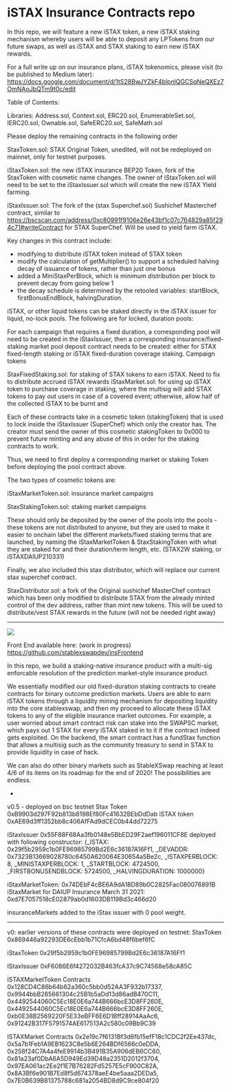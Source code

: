 # iSTAX Insurance Contracts repo

In this repo, we will feature a new iSTAX token, a new iSTAX staking mechanism whereby users will be able to deposit any LPTokens from our future swaps, as well as iSTAX and STAX staking to earn new iSTAX rewards.

For a full write up on our insurance plans, iSTAX tokenomics, please visit (to be published to Medium later):
https://docs.google.com/document/d/1tS28BwJYZkF4blpnlQGCSqNeQXEz7OmNAoJbQTm9t0c/edit


Table of Contents:

Libraries:
Address.sol,
Context.sol,
ERC20.sol,
EnumerableSet.sol,
IERC20.sol,
Ownable.sol,
SafeERC20.sol,
SafeMath.sol

Please deploy the remaining contracts in the following order

StaxToken.sol: STAX Original Token, unedited, will not be redeployed on mainnet, only for testnet purposes. 

iStaxToken.sol: the new iSTAX insurance BEP20 Token, fork of the StaxToken with cosmetic name changes. The owner of iStaxToken.sol will need to be set to the iStaxIssuer.sol which will create the new iSTAX Yield farming.

iStaxIssuer.sol: The fork of the (stax Superchef.sol) Sushichef Masterchef contract, similar to https://bscscan.com/address/0xc80991f9106e26e43bf1c07c764829a85f294c71#writeContract for STAX SuperChef.
Will be used to yield farm iSTAX. 

Key changes in this contract include:

- modifying to distribute iSTAX token instead of STAX token
- modify the calculation of getMultiplier() to support a scheduled halving decay of issuance of tokens, rather than just one bonus
- added a MiniStaxPerBlock, which is minimum distribution per block to prevent decay from going below 1
- the decay schedule is determined by the retooled variables: startBlock, firstBonusEndBlock, halvingDuration.

iSTAX, or other liquid tokens can be staked directly in the iSTAX issuer for liquid, no-lock pools.
The following are for locked, duration pools:

For each campaign that requires a fixed duration, a corresponding pool will need to be created in the iStaxIssuer, then a corresponding insurance/fixed-staking market pool deposit contract needs to be created: either for STAX fixed-length staking or iSTAX fixed-duration coverage staking.
Campaign tokens

StaxFixedStaking.sol: for staking of STAX tokens to earn iSTAX. Need to fix to distribute accrued iSTAX rewards
iStaxMarket.sol: for using up iSTAX token to purchase coverage in staking, where the multisig will add STAX tokens to pay out users in case of a covered event; otherwise, allow half of the collected iSTAX to be burnt and 

Each of these contracts take in a cosmetic token (stakingToken) that is used to lock inside the iStaxIssuer (SuperChef) which only the creator has. The creator must send the owner of this cosmetic stakingToken to 0x000 to prevent future minting and any abuse of this in order for the staking contracts to work. 

Thus, we need to first deploy a corresponding market or staking Token before deploying the pool contract above.

The two types of cosmetic tokens are:

iStaxMarketToken.sol: insurance market campaigns

StaxStakingToken.sol: staking market campaigns


These should only be deposited by the owner of the pools into the pools - these tokens are not distributed to anyone, but they are used to make it easier to onchain label the different markets/fixed staking terms that are launched, by naming the iStaxMarketToken & StaxStakingToken with what they are staked for and their duration/term length, etc. (STAX2W staking, or iSTAXDAIUP210331)

Finally, we also included this stax distributor, which will replace our current stax superchef contract.

StaxDistributor.sol: a fork of the Original sushichef MasterChef contract which has been only modified to distribute STAX from the already minted control of the dev address, rather than mint new tokens. This will be used to distribute/vest STAX rewards in the future (will not be needed right away)


*************************************


<img src="https://github.com/stablexswapdev/insuranceRepo/raw/main/new_insurance_preview.png"> 

Front End available here: (work in progress)
https://github.com/stablexswapdev/insFrontend

In this repo, we build a staking-native insurance product with a multi-sig enforcable resolution of the prediction market-style insurance product.

We essentially modified our old fixed-duration staking contracts to create contracts for binary outcome prediction markets. 
Users are able to earn iSTAX tokens through a liquidity mining mechanism for depositing liquidity into the core stablexswap, and then my proceed to allocate these iSTAX tokens to any of the eligible insurance market outcomes. For example, a user worried about smart contract risk can stake into the SWAPSC market, which pays out 1 STAX for every iSTAX staked in to it if the contract indeed gets exploited. 
On the backend, the smart contract has a fundStax function that allows a multisig such as the community treasury to send in STAX to provide liquidity in case of hack.

We can also do other binary markets such as StableXSwap reaching at least 4/6 of its items on its roadmap for the end of 2020! 
The possibilities are endless. 


-
v0.5 - deployed on bsc testnet
Stax Token
0xB9903d297F92b813b8198Ef80Fc41632BEbDdDab
iSTAX token
0xAE69d3ff1352bb8c406AfFAd9dCEC0b44dd72275

iStaxIssuer 0x55F88F68Aa3fb0148e5BbED29F2aef196011CF8E 
 deployed  with following constructor:
{_ISTAX:
0x29f5b2959c1b0FE96985799Bd2E6c36187A16Ff1,
_DEVADDR:
0x7323B13669028780c6450A620064E30654a5Be2c,
_ISTAXPERBLOCK:
8,
_MINISTAXPERBLOCK:
1,
_STARTBLOCK:
4724500,
_FIRSTBONUSENDBLOCK:
5724500,
_HALVINGDURATION:
1000000}


iStaxMarketToken: 0x74DEbF4cBE6A9dA18D89b0C2825Fac080076891B
iStaxMarket for DAIUP Insurance March 31 2021: 
0xd7E7057518cE02879ab0d1603DB119Bd3c466d20

insuranceMarkets added to the iStax issuer with 0 pool weight.



----


v0: earlier versions of these contracts were deployed on testnet:
StaxToken
0x869446a92293DE6cEbb1b71CfcA6bd48f6bef6fC

iStaxToken
0x29f5b2959c1b0FE96985799Bd2E6c36187A16Ff1

IStaxIssuer
0xF6086E6f4272032B463fcA37c9C74568e58cA85C

ISTAXMarketToken Contracts
0x128CD4C86b64b62a360c5bb0d52AA3F932b17337,
0x9944bbB265661304c25B1b5aDd13d86adB470C11,
0x4492544060C5Ec18E0E6a744B666bcE3D8FF260E,
0x4492544060C5Ec18E0E6a744B666bcE3D8FF260E,
0xb0E38B2569220F5E33eBFF6E6D1Bff28914AaAc6,
0x91242B317F5791574AE617513A2c580c09Bb9C39

ISTAXMarket Contracts
0x2e19c7f6131Bf3d6fb15efF18c1CDC2f2Ee437dc,
0x5a7b1Feb1A9EB1623C8e5b6E264BDf6566c0eDDA,
0x258f24C7A4a4feE9914b3B491B35A906dEB6CC60,
0x81a23af0DbA6A5D949Ed39D48a2351D2012f3704,
0x97EA061ac2Ee2f1E7B76282Fd5257E5cF900C82A,
0x8A3Bf6e901B7Ed8f5d674378aeE4be5aaa2DEDa5,
0x7E0B639B81375788c681a2054BD8d9C9ce804f20
